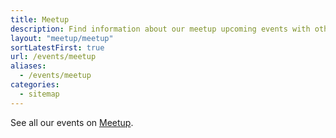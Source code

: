 ```yaml
---
title: Meetup
description: Find information about our meetup upcoming events with other Latinx in Tech.
layout: "meetup/meetup"
sortLatestFirst: true
url: /events/meetup
aliases:
  - /events/meetup
categories:
  - sitemap
---
```


See all our events on [Meetup](https://meetup.com/techqueria/).
